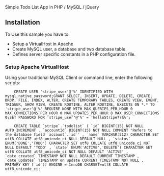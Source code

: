 Simple Todo List App in PHP / MySQL / jQuery

## Installation

To Use this sample you have to:

-   Setup a VirtualHost in Apache
-   Create MySQL user, a database and two database table.
-   Defines server specific constants in a PHP configuration file.

### Setup Apache VirtualHost

Using your traditional MySQL Client or command line, enter the following scripts:

```MySQL
    CREATE USER 'stripe_user'@'%' IDENTIFIED WITH mysql_native_password;GRANT SELECT, INSERT, UPDATE, DELETE, CREATE, DROP, FILE, INDEX, ALTER, CREATE TEMPORARY TABLES, CREATE VIEW, EVENT, TRIGGER, SHOW VIEW, CREATE ROUTINE, ALTER ROUTINE, EXECUTE ON *.* TO 'stripe_user'@'%' REQUIRE NONE WITH MAX_QUERIES_PER_HOUR 0 MAX_CONNECTIONS_PER_HOUR 0 MAX_UPDATES_PER_HOUR 0 MAX_USER_CONNECTIONS 0;SET PASSWORD FOR 'stripe_user'@'%' = 'helloStripe77&%';
```

```MySQL
    CREATE TABLE `stripe`.`todolist` ( `id` BIGINT(15) NOT NULL AUTO_INCREMENT , `accountId` BIGINT(15) NOT NULL COMMENT 'Refers to the database field `account`.`id`' , `name` VARCHAR(512) CHARACTER SET utf8 COLLATE utf8_unicode_ci NULL DEFAULT NULL , `status` ENUM('DONE','TODO') CHARACTER SET utf8 COLLATE utf8_unicode_ci NOT NULL DEFAULT 'TODO' , `state` ENUM('ACTIVE','DELETE') CHARACTER SET utf8 COLLATE utf8_unicode_ci NOT NULL DEFAULT 'ACTIVE' , `date_created` TIMESTAMP NOT NULL DEFAULT CURRENT_TIMESTAMP , `date_updates` TIMESTAMP on update CURRENT_TIMESTAMP NOT NULL , PRIMARY KEY (`id`)) ENGINE = InnoDB CHARSET=utf8 COLLATE utf8_unicode_ci;
```
